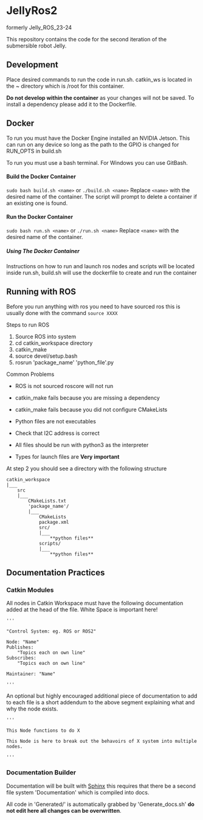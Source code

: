 # JellyRos2

formerly Jelly_ROS_23-24

This repository contains the code for the second iteration of the submersible robot Jelly.

## Development

Place desired commands to run the code in run.sh. catkin_ws is located in the ~ directory which is /root for this container.

**Do not develop within the container** as your changes will not be saved. To install a dependency please add it to the Dockerfile.

## Docker

To run you must have the Docker Engine installed an NVIDIA Jetson. This can run on any device so long as the path to the GPIO is changed for RUN_OPTS in build.sh

To run you must use a bash terminal. For Windows you can use GitBash.

#### Build the Docker Container
`sudo bash build.sh <name>` or `./build.sh <name>`
Replace `<name>` with the desired name of the container. The script will prompt to delete a container if an existing one is found.

#### Run the Docker Container
`sudo bash run.sh <name>` or `./run.sh <name>`
Replace `<name>` with the desired name of the container.

##### Using The Docker Container
Instructions on how to run and launch ros nodes and scripts will be located inside run.sh,
build.sh will use the dockerfile to create and run the container

## Running with ROS

Before you run anything with ros you need to have sourced ros this is usually done with the command `source XXXX`

Steps to run ROS

1. Source ROS into system
2. cd catkin_workspace directory
3. catkin_make
4. source devel/setup.bash
5. rosrun 'package_name' 'python_file'.py

Common Problems

+ ROS is not sourced roscore will not run
+ catkin_make fails because you are missing a dependency
+ catkin_make fails because you did not configure CMakeLists
+ Python files are not executables

+ Check that I2C address is correct
+ All files should be run with python3 as the interpreter
+ Types for launch files are **Very important**

At step 2 you should see a directory with the following structure

    catkin_workspace
    |___
        src
        |___
            CMakeLists.txt
            'package_name'/
            |___
                CMakeLists
                package.xml
                src/
                |___
                    **python files**
                scripts/
                |___
                    **python files**

## Documentation Practices

### Catkin Modules

All nodes in Catkin Workspace must have the following documentation added at the head of the file. White Space is important here!

    '''

    "Control System: eg. ROS or ROS2"

    Node: "Name"
    Publishes: 
        "Topics each on own line"
    Subscribes:
        "Topics each on own line"
    
    Maintainer: "Name"

    '''

An optional but highly encouraged additional piece of documentation to add to each file is a short addendum to the above segment explaining what and why the node exists.

    '''
    
    This Node functions to do X

    This Node is here to break out the behavoirs of X system into multiple nodes.

    '''

### Documentation Builder

Documentation will be built with [Sphinx](https://www.sphinx-doc.org/en/master/) this requires that there be a second file system 'Documentation' which is compiled into docs.

All code in 'Generated/' is automatically grabbed by 'Generate_docs.sh' **do not edit here all changes can be overwritten**.
